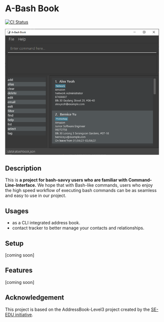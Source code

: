 # A-Bash Book

[![CI Status](https://github.com/se-edu/addressbook-level3/workflows/Java%20CI/badge.svg)](https://github.com/AY2021S2-CS2103T-T12-3/tp/actions)

![Ui](docs/images/Ui.png)

## Description

This is **a project for bash-savvy users who are familiar with Command-Line-Interface.** We hope that with Bash-like commands, users who enjoy the high speed workflow of executing bash commands can be as seamless and easy to use in our project.

## Usages
* as a CLI integrated address book.
* contact tracker to better manage your contacts and relationships.

## Setup
[coming soon]

## Features
[coming soon]

## Acknowledgement
This project is based on the AddressBook-Level3 project created by the [SE-EDU initiative](https://se-education.org/).
